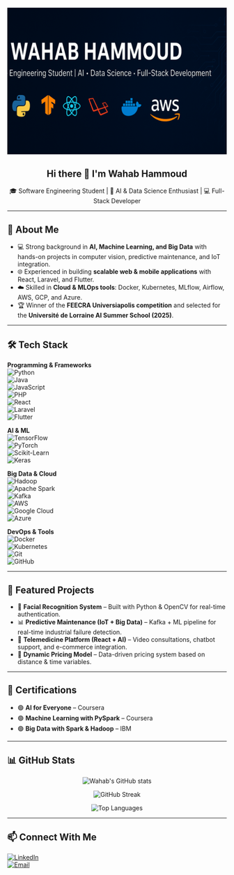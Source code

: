 <p align="center">
  <img src="https://github.com/WahabHammoud/WahabHammoud/blob/main/banner.png" alt="Wahab Hammoud Banner" />
</p>

<h2 align="center">Hi there 👋 I'm Wahab Hammoud</h2>
<p align="center">
  🎓 Software Engineering Student | 🤖 AI & Data Science Enthusiast | 💻 Full-Stack Developer
</p>

---

## 🔹 About Me  
- 💻 Strong background in **AI, Machine Learning, and Big Data** with hands-on projects in computer vision, predictive maintenance, and IoT integration.  
- 🌐 Experienced in building **scalable web & mobile applications** with React, Laravel, and Flutter.  
- ☁️ Skilled in **Cloud & MLOps tools**: Docker, Kubernetes, MLflow, Airflow, AWS, GCP, and Azure.  
- 🏆 Winner of the **FEECRA Universiapolis competition** and selected for the **Université de Lorraine AI Summer School (2025)**.  

---

## 🛠️ Tech Stack  

**Programming & Frameworks**  
![Python](https://img.shields.io/badge/Python-3776AB?style=for-the-badge&logo=python&logoColor=white)  
![Java](https://img.shields.io/badge/Java-ED8B00?style=for-the-badge&logo=openjdk&logoColor=white)  
![JavaScript](https://img.shields.io/badge/JavaScript-F7DF1E?style=for-the-badge&logo=javascript&logoColor=black)  
![PHP](https://img.shields.io/badge/PHP-777BB4?style=for-the-badge&logo=php&logoColor=white)  
![React](https://img.shields.io/badge/React-20232A?style=for-the-badge&logo=react&logoColor=61DAFB)  
![Laravel](https://img.shields.io/badge/Laravel-FF2D20?style=for-the-badge&logo=laravel&logoColor=white)  
![Flutter](https://img.shields.io/badge/Flutter-02569B?style=for-the-badge&logo=flutter&logoColor=white)  

**AI & ML**  
![TensorFlow](https://img.shields.io/badge/TensorFlow-FF6F00?style=for-the-badge&logo=tensorflow&logoColor=white)  
![PyTorch](https://img.shields.io/badge/PyTorch-EE4C2C?style=for-the-badge&logo=pytorch&logoColor=white)  
![Scikit-Learn](https://img.shields.io/badge/Scikit--Learn-F7931E?style=for-the-badge&logo=scikit-learn&logoColor=white)  
![Keras](https://img.shields.io/badge/Keras-D00000?style=for-the-badge&logo=keras&logoColor=white)  

**Big Data & Cloud**  
![Hadoop](https://img.shields.io/badge/Hadoop-66CCFF?style=for-the-badge&logo=apachehadoop&logoColor=black)  
![Apache Spark](https://img.shields.io/badge/Apache%20Spark-E25A1C?style=for-the-badge&logo=apachespark&logoColor=white)  
![Kafka](https://img.shields.io/badge/Apache%20Kafka-231F20?style=for-the-badge&logo=apachekafka&logoColor=white)  
![AWS](https://img.shields.io/badge/AWS-232F3E?style=for-the-badge&logo=amazonaws&logoColor=white)  
![Google Cloud](https://img.shields.io/badge/Google%20Cloud-4285F4?style=for-the-badge&logo=googlecloud&logoColor=white)  
![Azure](https://img.shields.io/badge/Azure-0078D4?style=for-the-badge&logo=microsoftazure&logoColor=white)  

**DevOps & Tools**  
![Docker](https://img.shields.io/badge/Docker-2496ED?style=for-the-badge&logo=docker&logoColor=white)  
![Kubernetes](https://img.shields.io/badge/Kubernetes-326CE5?style=for-the-badge&logo=kubernetes&logoColor=white)  
![Git](https://img.shields.io/badge/Git-F05032?style=for-the-badge&logo=git&logoColor=white)  
![GitHub](https://img.shields.io/badge/GitHub-181717?style=for-the-badge&logo=github&logoColor=white)  

---

## 📌 Featured Projects  
- 🤖 **Facial Recognition System** – Built with Python & OpenCV for real-time authentication.  
- 📊 **Predictive Maintenance (IoT + Big Data)** – Kafka + ML pipeline for real-time industrial failure detection.  
- 🏥 **Telemedicine Platform (React + AI)** – Video consultations, chatbot support, and e-commerce integration.  
- 🚗 **Dynamic Pricing Model** – Data-driven pricing system based on distance & time variables.  

---

## 📜 Certifications  
- 🟢 **AI for Everyone** – Coursera  
- 🟢 **Machine Learning with PySpark** – Coursera  
- 🟢 **Big Data with Spark & Hadoop** – IBM  

---

## 📊 GitHub Stats  

<p align="center">
  <img src="https://github-readme-stats.vercel.app/api?username=WahabHammoud&show_icons=true&theme=radical" alt="Wahab's GitHub stats" />
</p>

<p align="center">
  <img src="https://github-readme-streak-stats.herokuapp.com/?user=WahabHammoud&theme=radical" alt="GitHub Streak" />
</p>

<p align="center">
  <img src="https://github-readme-stats.vercel.app/api/top-langs/?username=WahabHammoud&layout=compact&theme=radical" alt="Top Languages" />
</p>

---

## 📫 Connect With Me  

[![LinkedIn](https://img.shields.io/badge/LinkedIn-0A66C2?style=for-the-badge&logo=linkedin&logoColor=white)](https://www.linkedin.com/in/hammoud-wahab-1658632b6/)  
[![Email](https://img.shields.io/badge/Email-D14836?style=for-the-badge&logo=gmail&logoColor=white)](mailto:wahab.hammoud2002@gmail.com)  
